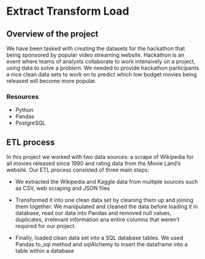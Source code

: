 # Extract Transform Load 

## Overview of the project 
We have been tasked with creating the datasets for the hackathon that being sponsored by popular video streaming website. Hackathon is an event where teams of analysts collaborate to work intensively on a project, using data to solve a problem. We needed to provide hackathon participants a nice clean data sets to work on to predict which low budget movies being released will become more popular. 

### Resources 
- Python 
- Pandas
- PostgreSQL

## ETL process 
In this project we worked with two data sources: a scrape of Wikipedia for all movies released since 1990 and rating data from the Movie Land’s website.
Our ETL process consisted of three main steps:

- We extracted the Wikipedia and Kaggle data from multiple sources such as CSV, web scraping and JSON files

- Transformed it into one clean data set by cleaning them up and joining them together.
We manipulated and cleaned the data before loading it in database, read our data into Pandas and removed null values, duplicates, irrelevant information ana entire columns that weren’t required for our project.

- Finally, loaded clean data set into a SQL database tables.
We used Pandas to_sql method and sqlAlchemy to insert the dataframe into a table within a database 
